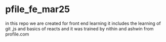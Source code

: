 # pfile_fe_mar25
in this repo we are created for front end learning it includes the learning of git ,js and basics of reacts and it was trained by nithin and ashwin from profile.com
